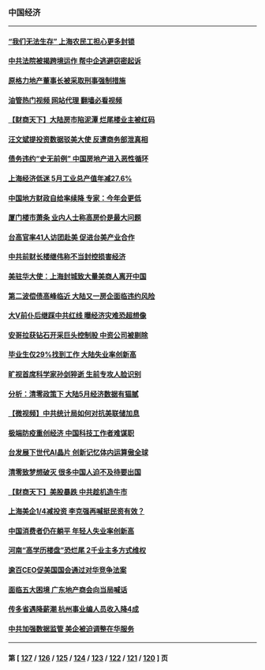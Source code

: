 ### 中国经济
---
#### [“我们无法生存” 上海农民工担心更多封锁](../../pages/ncid283/n13762021.md?06191245) 
#### [中共法院被揭跨境运作 帮中企逃避窃密起诉](../../pages/ncid283/n13761140.md?06191245) 
#### [原格力地产董事长被采取刑事强制措施](../../pages/ncid283/n13762065.md?06191245) 
#### [油管热门视频 网站代理 翻墙必看视频](http://209.222.30.114:81/youtube.html?06191245)
#### [【财商天下】大陆房市陷泥潭 烂尾楼业主被红码](../../pages/ncid283/n13761890.md?06191245) 
#### [汪文斌提投资数据驳美大使 反遭商务部泄真相](../../pages/ncid283/n13761701.md?06191245) 
#### [债务违约“史无前例” 中国房地产进入恶性循环](../../pages/ncid283/n13761873.md?06191245) 
#### [上海经济低迷 5月工业总产值年减27.6%](../../pages/ncid283/n13761704.md?06191245) 
#### [中国地方财政自给率续降 专家：今年会更低](../../pages/ncid283/n13761613.md?06191245) 
#### [厦门楼市萧条 业内人士称高房价是最大问题](../../pages/ncid283/n13761438.md?06191245) 
#### [台高官率41人访团赴美 促进台美产业合作](../../pages/ncid283/n13761432.md?06191245) 
#### [中共前财长楼继伟称不当封控损害经济](../../pages/ncid283/n13761368.md?06191245) 
#### [美驻华大使：上海封城致大量美商人离开中国](../../pages/ncid283/n13761148.md?06191245) 
#### [第二波偿债高峰临近 大陆又一房企面临违约风险](../../pages/ncid283/n13761177.md?06191245) 
#### [大V前仆后继踩中共红线 曝经济灾难恐超想像](../../pages/ncid283/n13761107.md?06191245) 
#### [安哥拉获钻石开采巨头控制股 中资公司被剔除](../../pages/ncid283/n13761101.md?06191245) 
#### [毕业生仅29%找到工作 大陆失业率创新高](../../pages/ncid283/n13761096.md?06191245) 
#### [旷视首席科学家孙剑猝逝 生前专攻人脸识别](../../pages/ncid283/n13760859.md?06191245) 
#### [分析：清零政策下 大陆5月经济数据有猫腻](../../pages/ncid283/n13761057.md?06191245) 
#### [【微视频】中共统计局如何对抗美联储加息](../../pages/ncid283/n13761018.md?06191245) 
#### [极端防疫重创经济 中国科技工作者难谋职](../../pages/ncid283/n13760865.md?06191245) 
#### [台发展下世代AI晶片 创新记忆体内运算傲全球](../../pages/ncid283/n13760899.md?06191245) 
#### [清零致梦想破灭 很多中国人迫不及待要出国](../../pages/ncid283/n13760493.md?06191245) 
#### [【财商天下】美股暴跌 中共趁机造牛市](../../pages/ncid283/n13760341.md?06191245) 
#### [上海美企1/4减投资 李克强再喊挺民资有效？](../../pages/ncid283/n13759443.md?06191245) 
#### [中国消费者仍在躺平 年轻人失业率创新高](../../pages/ncid283/n13760313.md?06191245) 
#### [河南“高学历楼盘”恐烂尾 2千业主多方式维权](../../pages/ncid283/n13760221.md?06191245) 
#### [逾百CEO促美国国会通过对华竞争法案](../../pages/ncid283/n13760158.md?06191245) 
#### [面临五大困境 广东地产商会向当局喊话](../../pages/ncid283/n13760029.md?06191245) 
#### [传多省遇降薪潮 杭州事业编人员收入降4成](../../pages/ncid283/n13759986.md?06191245) 
#### [中共加强数据监管 美企被迫调整在华服务](../../pages/ncid283/n13759945.md?06191245) 

---
#### 第 [ [127](./127.md?06191245) / [126](./126.md?06191245) / [125](./125.md?06191245) / [124](./124.md?06191245) / [123](./123.md?06191245) / [122](./122.md?06191245) / [121](./121.md?06191245) / [120](./120.md?06191245) ] 页
